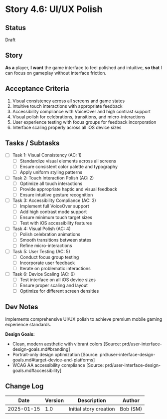 # Story 4.6: UI/UX Polish

## Status
Draft

## Story
**As a** player,
**I want** the game interface to feel polished and intuitive,
**so that** I can focus on gameplay without interface friction.

## Acceptance Criteria
1. Visual consistency across all screens and game states
2. Intuitive touch interactions with appropriate feedback
3. Accessibility compliance with VoiceOver and high contrast support
4. Visual polish for celebrations, transitions, and micro-interactions
5. User experience testing with focus groups for feedback incorporation
6. Interface scaling properly across all iOS device sizes

## Tasks / Subtasks
- [ ] Task 1: Visual Consistency (AC: 1)
  - [ ] Standardize visual elements across all screens
  - [ ] Ensure consistent color palette and typography
  - [ ] Apply uniform styling patterns
- [ ] Task 2: Touch Interaction Polish (AC: 2)
  - [ ] Optimize all touch interactions
  - [ ] Provide appropriate haptic and visual feedback
  - [ ] Ensure intuitive gesture recognition
- [ ] Task 3: Accessibility Compliance (AC: 3)
  - [ ] Implement full VoiceOver support
  - [ ] Add high contrast mode support
  - [ ] Ensure minimum touch target sizes
  - [ ] Test with iOS accessibility features
- [ ] Task 4: Visual Polish (AC: 4)
  - [ ] Polish celebration animations
  - [ ] Smooth transitions between states
  - [ ] Refine micro-interactions
- [ ] Task 5: User Testing (AC: 5)
  - [ ] Conduct focus group testing
  - [ ] Incorporate user feedback
  - [ ] Iterate on problematic interactions
- [ ] Task 6: Device Scaling (AC: 6)
  - [ ] Test interface on all iOS device sizes
  - [ ] Ensure proper scaling and layout
  - [ ] Optimize for different screen densities

## Dev Notes
Implements comprehensive UI/UX polish to achieve premium mobile gaming experience standards.

**Design Goals:**
- Clean, modern aesthetic with vibrant colors [Source: prd/user-interface-design-goals.md#branding]
- Portrait-only design optimization [Source: prd/user-interface-design-goals.md#target-device-and-platforms]
- WCAG AA accessibility compliance [Source: prd/user-interface-design-goals.md#accessibility]

## Change Log
| Date | Version | Description | Author |
|------|---------|-------------|---------|
| 2025-01-15 | 1.0 | Initial story creation | Bob (SM) |
